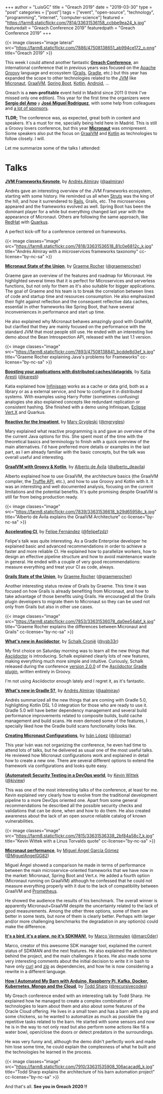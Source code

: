 +++
author = "LuisGC"
title = "Greach 2019"
date = "2019-03-30"
type = "post"
categories = ["post"]
tags = ["event", "open-source", "technology", "programming", "internet", "computer-science"]
featured = "https://farm8.staticflickr.com/7814/33631536158_ccbbe9ea24_k.jpg"
featuredalt = "Greach Conference 2019"
featuredpath = "Greach Conference 2019"
+++

{{< image classes="image lateral" src="https://farm8.staticflickr.com/7886/47508138651_ab994ce172_o.png" title="Greach 2019" >}}

This week I could attend another fantastic [**Greach Conference**](http://greachconf.com/), an international conference that in previous years was focused on the [Apache Groovy](http://www.groovy-lang.org/) language and ecosystem ([Grails](https://grails.org/), [Gradle](https://gradle.org/), etc.) but this year has expanded the scope to other technologies related to the [JVM](https://en.wikipedia.org/wiki/Java_virtual_machine) like [Micronaut](https://micronaut.io/), [GraalVM](https://www.graalvm.org/), [Spring Boot](https://spring.io/projects/spring-boot), [Kotlin](https://kotlinlang.org/), [Android](https://developer.android.com/), ...

Greach is a **non-profitable** event held in Madrid since 2011 (I think I've missed only one edition). This year for the first time the organizers were [**Sergio del Amo**](http://sergiodelamo.es/) y [**José Miguel Rodríguez**](https://jmiguel.eu/), with some help from colleagues and [a lot of sponsors](https://www.greachconf.com/sponsors).

**TLDR;** The conference was, as expected, great both in content and speakers. It's a must for me, specially being held here in Madrid. This is still a Groovy lovers conference, but this year [**Micronaut**](http://micronaut.io/) was omnipresent. Some speakers also put the focus on [GraalVM](https://www.graalvm.org/) and [Kotlin](https://kotlinlang.org/) as technologies to follow closely. I will.

Let me summarize some of the talks I attended:

# Talks

[**JVM Frameworks Keynote**](https://agenda.greachconf.com/talk/keynote-jvm-frameworks), by [Andrés Almiray](https://agenda.greachconf.com/speaker/andres-almiray) ([@aalmiray](https://twitter.com/aalmiray))

Andrés gave an interesting overview of the JVM Frameworks ecosystem, starting with some history. He reminded us all when [Struts](https://struts.apache.org/) was the king of the hill, and how it surrendered to [Rails](https://rubyonrails.org/), Grails, etc. The microservices appeared and the frameworks evolved as well. Spring Boot has been the dominant player for a while but everything changed last year with the appearance of Micronaut. Others are following the same approach, like [RedHat](https://www.redhat.com) with [Quarkus](https://quarkus.io/).

A perfect kick-off for a conference centered on frameworks.

{{< image classes="image" src="https://farm8.staticflickr.com/7818/33631536518_81c0e6812c_k.jpg" title="Andrés Almiray with a microservices frameworks taxonomy" cc-license="by-nc-sa" >}}

[**Micronaut State of the Union**](https://agenda.greachconf.com/talk/micronaut-state-of-the-union), by [Graeme Rocher](https://agenda.greachconf.com/speaker/graeme-rocher) ([@graemerocher](https://twitter.com/graemerocher))

Graeme gave an overview of the features and roadmap for Micronaut. He highlighted several times that it is perfect for Microservices and serverless functions, but not only for them as it's also suitable for bigger applications. The goal of Graeme and his team is to break the correlation between lines of code and startup time and resources consumption. He also emphasized their fight against reflection and the consequent reflective data caches, essential in other frameworks like Spring Boot, that have several inconveniences in performance and start up time.

He also explained why Micronaut behaves amazingly good with GraalVM, but clarified that they are mainly focused on the performance with the standard JVM that most people still use. He ended with an interesting live demo about the Bean Introspection API, released with the last 1.1 version.

{{< image classes="image" src="https://farm8.staticflickr.com/7893/47508138841_bcdde8d3ef_k.jpg" title="Graeme Rocher explaining Java's problems for Frameworks" cc-license="by-nc-sa" >}}

[**Boosting your applications with distributed caches/datagrids**](https://agenda.greachconf.com/talk/boosting-your-applications-with-distributed-caches-datagrids), by [Katia Aresti](https://agenda.greachconf.com/speaker/katia-aresti) ([@karesti](https://twitter.com/karesti))

Katia explained how [Infinispan](https://infinispan.org/) works as a cache or data grid, both as a library or as a external service, and how to configure it in distributed systems. With examples using Harry Potter (sometimes confusing) analogies she also explained concepts like redundant replication or consistent hashing. She finished with a demo using Infinispan, [Eclipse Vert.X](https://vertx.io/) and Quarkus.

[**Reactive for the Impatient**](https://agenda.greachconf.com/talk/reactive-for-the-impatient-a-gentle-intro-to-reactive-programming-and-systems), by [Mary Grygleski](https://agenda.greachconf.com/speaker/mary-grygleski) ([@mgrygles](https://twitter.com/mgrygles))

Mary explained what reactive programming is and gave an overview of the the current Java options for this. She spent most of the time with the theoretical basics and terminology to finish with a quick overview of the main alternatives. I'd have preferred more details or examples in the last part, as I am already familiar with the basic concepts, but the talk was overall useful and interesting.

[**GraalVM with Groovy & Kotlin**](https://agenda.greachconf.com/talk/graalvm-with-groovy-kotlin), by [Alberto de Ávila](https://agenda.greachconf.com/speaker/alberto-de-avila) ([@alberto_deavila](https://twitter.com/alberto_deavila))

Alberto explained how to use GraalVM, the architecture basics (the GraalVM compiler, the [Truffle API](https://www.graalvm.org/truffle/javadoc/), etc.), and how to use Groovy and Kotlin with it. It was an interesting and well documented analysis, focusing on the current limitations and the potential benefits. It's quite promising despite GraalVM is still far from being production ready.

{{< image classes="image" src="https://farm8.staticflickr.com/7839/33631536618_b29d65958c_k.jpg" title="Alberto de Ávila explains the GraalVM Architecture" cc-license="by-nc-sa" >}}

[**Accelerating CI**](https://agenda.greachconf.com/talk/accelerating-ci), by [Felipe Fernández](https://agenda.greachconf.com/speaker/felipe-fernandez) ([@felipefzdz](https://twitter.com/felipefzdz))

Felipe's talk was quite interesting. As a Gradle Enterprise developer he explained basic and advanced recommendations in order to achieve a faster and more reliable CI. He explained how to parallelize workers, how to design an effective pipeline structure and how to avoid maintenance waste in general. He ended with a couple of very good recommendations: measure everything and treat your CI as code, always.

[**Grails State of the Union**](https://agenda.greachconf.com/talk/grails-state-of-theunion), by [Graeme Rocher](https://agenda.greachconf.com/speaker/graeme-rocher) ([@graemerocher](https://twitter.com/graemerocher))

Another interesting status review of Grails by Graeme. This time it was focused on how Grails is already benefiting from Micronaut, and how to take advantage of those benefits using Grails. He encouraged all the Grails plugin developers to migrate them to Micronaut so they can be used not only from Grails but also in other use cases.

{{< image classes="image" src="https://farm8.staticflickr.com/7853/33631536078_da0ee54abf_k.jpg" title="Graeme Rocher explains the differences between Micronaut and Grails" cc-license="by-nc-sa" >}}

[**What's new in Asciidoctor**](https://agenda.greachconf.com/talk/whats-new-in-asciidoctor), by [Schalk Cronjé](https://agenda.greachconf.com/speaker/schalk-cronje) ([@ysb33r](https://twitter.com/ysb33r))

My first choice on Saturday morning was to learn all the new things that [Asciidoctor](https://asciidoctor.org/) is introducing. Schalk explained clearly lots of new features, making everything much more simple and intuitive. Curiously, Schalk released during the conference [version 2.0.0](https://github.com/asciidoctor/asciidoctor-gradle-plugin/releases/tag/release_2_0_0) of the [Asciidoctor Gradle plugin](https://github.com/asciidoctor/asciidoctor-gradle-plugin), written entirely in Groovy.

I'm not using Asciidoctor enough lately and I regret it, as it's fantastic.

[**What's new in Gradle 5?**](https://agenda.greachconf.com/talk/whats-new-in-gradle-5), by [Andrés Almiray](https://agenda.greachconf.com/speaker/andres-almiray) ([@aalmiray](https://twitter.com/aalmiray))

Andrés summarized all the new things that are coming with Gradle 5.0, highlighting Kotlin DSL 1.0 integration for those who are ready to use it. Gradle 5.0 will have better dependency management and several build performance improvements related to composite builds, build cache management and build scans. He even demoed some of the features, I specially liked how the Gradle build scans functionality looks like.

[**Creating Micronaut Configurations**](https://agenda.greachconf.com/talk/creating-micronaut-configurations), by [Iván López](https://agenda.greachconf.com/speaker/ivan-lopez) ([@ilopmar](https://twitter.com/ilopmar))

This year Iván was not organizing the conference, he even had time to attend lots of talks, but he delivered as usual one of the most useful talks. He reviewed how Micronaut configurations work and explained in detail how to create a new one. There are several different options to extend the framework via configurations and looks quite easy.

[**(Automated) Security Testing in a DevOps world**](https://agenda.greachconf.com/talk/automated-security-testing-in-a-devops-world), by [Kevin Wittek](https://agenda.greachconf.com/speaker/kevin-wittek) ([@kiview](https://twitter.com/kiview))

This was one of the most interesting talks of the conference, at least for me. Kevin explained very clearly how to evolve from the traditional development pipeline to a more DevOps oriented one. Apart from some general recommendations he described all the possible security checks and validations that can be done, when and how to do them. He also created awareness about the lack of an open source reliable catalog of known vulnerabilities.

{{< image classes="image" src="https://farm8.staticflickr.com/7815/33631536338_2bf84a58c7_k.jpg" title="Kevin Wittek with a Linus Torvalds quote" cc-license="by-nc-sa" >}}

[**Micronaut performance**](https://agenda.greachconf.com/talk/micronaut-performance), by [Miguel Ángel García Gómez](https://agenda.greachconf.com/speaker/miguel-angel-garcia-gomez) ([@MiguelAngelGG82](https://twitter.com/MiguelAngelGG82))

Miguel Ángel showed a comparison he made in terms of performance between the main microservice-oriented frameworks that we have now in the market: Micronaut, Spring Boot and Vert.x. He added a fourth option (Micronaut running on GraalVM) although he confessed that he could not measure everything properly with it due to the lack of compatibility between GraalVM and [Prometheus](https://prometheus.io/).

He showed the audience the results of his benchmark. The overall winner is apparently Micronaut+GraalVM despite the uncertainty related to the lack of good measurements. Among the other three options, some of them are better in some tests, but none of them is clearly better. Perhaps with larger and/or more challenging benchmarks the degradation in any option(s) could make the difference.

[**It's a bird, it's a plane, no it's SDKMAN!**](https://agenda.greachconf.com/talk/its-a-bird-its-a-plane-no-its-sdkman), by [Marco Vermeulen](https://agenda.greachconf.com/speaker/marco-vermeulen) ([@marc0der](https://twitter.com/marc0der))

Marco, creator of this awesome SDK manager tool, explained the current status of SDKMAN and the next features. He also explained the architecture behind the project, and the main challenges it faces. He also made some very interesting comments about the initial decision to write it in bash to have only [curl](http://curl.haxx.se/) and [zip](http://www.info-zip.org/) as dependencies, and how he is now considering a rewrite in a different language.

[**How I Automated My Barn with Arduino, Raspberry Pi, Kafka, Docker, Kubernetes, Mongo and the Cloud**](https://agenda.greachconf.com/talk/how-i-automated-my-barn-with-arduino-raspberry-pi-kafka-docker-kubernetes-mongo-and-the-cloud), by [Todd Sharp](https://agenda.greachconf.com/speaker/todd-sharp) ([@recursivecodes](https://twitter.com/recursivecodes))

My Greach conference ended with an interesting talk by Todd Sharp. He explained how he managed to create a complex combination of technologies to learn about them and also about some features of the Oracle Cloud offering. He lives in a small town and has a barn with a pig and some chickens, so he wanted to automatize as much as possible the repetitive tasks related to the barn. He started with some sensors and now he is in the way to not only read but also perform some actions like fill a water bowl, open/close the doors or detect predators in the surroundings.

He was very funny and, although the demo didn't perfectly work and made him lose some time, he could explain the complexness of what he built and the technologies he learned in the process.

{{< image classes="image" src="https://farm8.staticflickr.com/7910/33631535908_106acacad6_k.jpg" title="Todd Sharp explains the architecture of his barn automation project" cc-license="by-nc-sa" >}}

And that's all. **See you in Greach 2020 !!**
